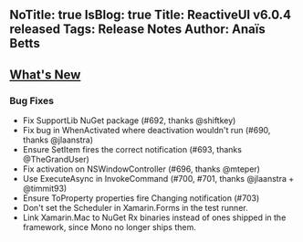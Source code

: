 NoTitle: true
IsBlog: true
Title: ReactiveUI v6.0.4 released
Tags: Release Notes
Author: Anaïs Betts
---

## [What's New](https://github.com/reactiveui/ReactiveUI/compare/6.0.3...6.0.4)

### Bug Fixes
- Fix SupportLib NuGet package (#692, thanks @shiftkey)
- Fix bug in WhenActivated where deactivation wouldn't run (#690, thanks @jlaanstra)
- Ensure SetItem fires the correct notification (#693, thanks @TheGrandUser)
- Fix activation on NSWindowController (#696, thanks @mteper)
- Use ExecuteAsync in InvokeCommand (#700, #701, thanks @jlaanstra + @timmit93)
- Ensure ToProperty properties fire Changing notification (#703)
- Don't set the Scheduler in Xamarin.Forms in the test runner. 
- Link Xamarin.Mac to NuGet Rx binaries instead of ones shipped in the framework, since Mono no longer ships them.
